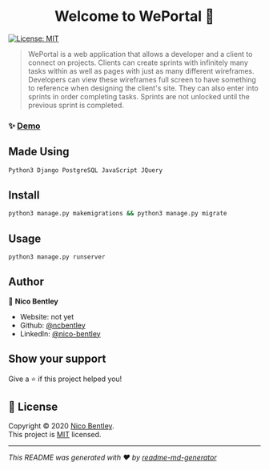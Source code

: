 <h1 align="center">Welcome to WePortal 👋</h1>
<p>
  <a href="https://opensource.org/licenses/MIT" target="_blank">
    <img alt="License: MIT" src="https://img.shields.io/badge/License-MIT-yellow.svg" />
  </a>
</p>

> WePortal is a web application that allows a developer and a client to connect on projects. Clients can create sprints with infinitely many tasks within as well as pages with just as many different wireframes. Developers can view these wireframes full screen to have something to reference when designing the client's site. They can also enter into sprints in order completing tasks. Sprints are not unlocked until the previous sprint is completed.

### ✨ [Demo](https://weportal-nb.herokuapp.com)

## Made Using

```sh
Python3 Django PostgreSQL JavaScript JQuery
```

## Install

```sh
python3 manage.py makemigrations && python3 manage.py migrate
```

## Usage

```sh
python3 manage.py runserver
```

## Author

👤 **Nico Bentley**

* Website: not yet
* Github: [@ncbentley](https://github.com/ncbentley)
* LinkedIn: [@nico-bentley](https://linkedin.com/in/nico-bentley)

## Show your support

Give a ⭐️ if this project helped you!

## 📝 License

Copyright © 2020 [Nico Bentley](https://github.com/ncbentley).<br />
This project is [MIT](https://opensource.org/licenses/MIT) licensed.

***
_This README was generated with ❤️ by [readme-md-generator](https://github.com/kefranabg/readme-md-generator)_
